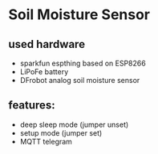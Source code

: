 # Soil Moisture Sensor

## used hardware
 * sparkfun espthing based on ESP8266
 * LiPoFe battery
 * DFrobot analog soil moisture sensor
 
## features:
 * deep sleep mode (jumper unset)
 * setup mode (jumper set)
 * MQTT telegram

